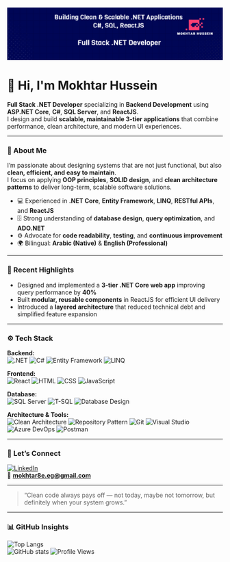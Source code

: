![Mokhtar Hussein | Full Stack .NET Developer](https://github.com/mokhtarhusseindev/mokhtarhusseindev/blob/main/mokhtar%20hussein%20portofolio.png?raw=true)

# 👋 Hi, I'm Mokhtar Hussein

**Full Stack .NET Developer** specializing in **Backend Development** using **ASP.NET Core**, **C#**, **SQL Server**, and **ReactJS**.  
I design and build **scalable, maintainable 3-tier applications** that combine performance, clean architecture, and modern UI experiences.

---

### 🧠 About Me

I’m passionate about designing systems that are not just functional, but also **clean, efficient, and easy to maintain**.  
I focus on applying **OOP principles**, **SOLID design**, and **clean architecture patterns** to deliver long-term, scalable software solutions.

- 💻 Experienced in **.NET Core**, **Entity Framework**, **LINQ**, **RESTful APIs**, and **ReactJS**
- 🗄️ Strong understanding of **database design**, **query optimization**, and **ADO.NET**
- ⚙️ Advocate for **code readability**, **testing**, and **continuous improvement**
- 🌍 Bilingual: **Arabic (Native)** & **English (Professional)**

---

### 🚀 Recent Highlights

- Designed and implemented a **3-tier .NET Core web app** improving query performance by **40%**
- Built **modular, reusable components** in ReactJS for efficient UI delivery  
- Introduced a **layered architecture** that reduced technical debt and simplified feature expansion  

---

### ⚙️ Tech Stack

**Backend:**  
![.NET](https://img.shields.io/badge/.NET%20Core-512BD4?style=for-the-badge&logo=dotnet&logoColor=white)
![C#](https://img.shields.io/badge/C%23-239120?style=for-the-badge&logo=c-sharp&logoColor=white)
![Entity Framework](https://img.shields.io/badge/Entity%20Framework-68217A?style=for-the-badge)
![LINQ](https://img.shields.io/badge/LINQ-512BD4?style=for-the-badge)

**Frontend:**  
![React](https://img.shields.io/badge/ReactJS-61DAFB?style=for-the-badge&logo=react&logoColor=black)
![HTML](https://img.shields.io/badge/HTML5-E34F26?style=for-the-badge&logo=html5&logoColor=white)
![CSS](https://img.shields.io/badge/CSS3-1572B6?style=for-the-badge&logo=css3&logoColor=white)
![JavaScript](https://img.shields.io/badge/JavaScript-F7E018?style=for-the-badge&logo=javascript&logoColor=black)

**Database:**  
![SQL Server](https://img.shields.io/badge/SQL%20Server-CC2927?style=for-the-badge&logo=microsoft-sql-server&logoColor=white)
![T-SQL](https://img.shields.io/badge/T--SQL-0078D4?style=for-the-badge&logo=microsoftsqlserver&logoColor=white)
![Database Design](https://img.shields.io/badge/Database%20Design-4CAF50?style=for-the-badge&logo=databricks&logoColor=white)

**Architecture & Tools:**  
![Clean Architecture](https://img.shields.io/badge/Clean%20Architecture-4285F4?style=for-the-badge)
![Repository Pattern](https://img.shields.io/badge/Repository%20Pattern-007ACC?style=for-the-badge)
![Git](https://img.shields.io/badge/Git-F05032?style=for-the-badge&logo=git&logoColor=white)
![Visual Studio](https://img.shields.io/badge/Visual%20Studio-5C2D91?style=for-the-badge&logo=visual-studio&logoColor=white)
![Azure DevOps](https://img.shields.io/badge/Azure%20DevOps-0078D7?style=for-the-badge&logo=azure-devops&logoColor=white)
![Postman](https://img.shields.io/badge/Postman-FF6C37?style=for-the-badge&logo=postman&logoColor=white)

---

### 🤝 Let’s Connect

[![LinkedIn](https://img.shields.io/badge/LinkedIn-Mokhtar%20Hussein-blue?style=flat-square&logo=linkedin)](https://www.linkedin.com/in/mokhtarhusseindev/)  
📧 **mokhtar8e.eg@gmail.com**

---

> “Clean code always pays off — not today, maybe not tomorrow, but definitely when your system grows.”

---

### 📊 GitHub Insights

![Top Langs](https://github-readme-stats.vercel.app/api/top-langs/?username=mokhtarhusseindev&layout=compact&theme=default)  
![GitHub stats](https://github-readme-stats.vercel.app/api?username=mokhtarhusseindev&show_icons=true&theme=default)
![Profile Views](https://komarev.com/ghpvc/?username=mokhtarhusseindev&label=Profile%20Views&color=0e75b6&style=for-the-badge)

